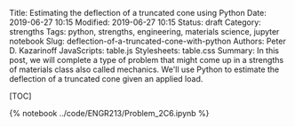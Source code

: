 Title: Estimating the deflection of a truncated cone using Python
Date: 2019-06-27 10:15
Modified: 2019-06-27 10:15
Status: draft
Category: strengths
Tags: python, strengths, engineering, materials science, jupyter notebook
Slug: deflection-of-a-truncated-cone-with-python
Authors: Peter D. Kazarinoff
JavaScripts: table.js
Stylesheets: table.css
Summary: In this post, we will complete a type of problem that might come up in a strengths of materials class also called mechanics. We'll use Python to estimate the deflection of a truncated cone given an applied load.

[TOC]

{% notebook ../code/ENGR213/Problem_2C6.ipynb %}
